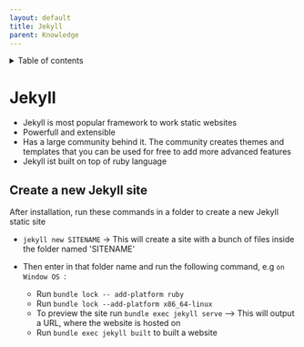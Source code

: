 ```yaml
---
layout: default
title: Jekyll
parent: Knowledge
---
```


<details close markdown="block">
  <summary>
    Table of contents
  </summary>
  {: .text-delta }
1. TOC
{:toc}
</details>

# Jekyll
- Jekyll is most popular framework to work static websites
- Powerfull and extensible
- Has a large community behind it. The community creates themes and templates that you can be used for free to add more advanced features
- Jekyll ist built on top of ruby language

## Create a new Jekyll site
After installation, run these commands in a folder to create a new Jekyll static site
- `jekyll new SITENAME` -> This will create a site  with a bunch of files inside the folder named 'SITENAME'
- Then enter in that folder name and run the following command, e.g `on Window OS `:

    - Run `bundle lock -- add-platform ruby`
    - Run `bundle lock --add-platform x86_64-linux`
    - To preview the site run `bundle exec jekyll serve` --> This will output a URL, where the website is hosted on
    - Run `bundle exec jekyll built` to built a website

